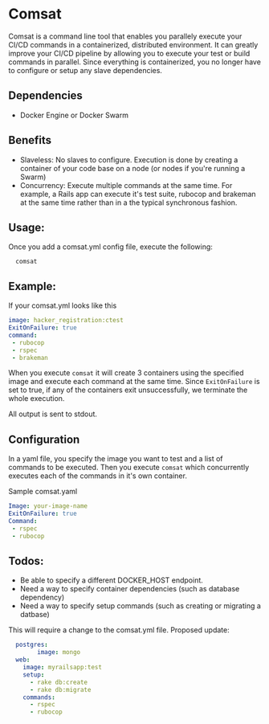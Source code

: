 # Comsat

Comsat is a command line tool that enables you parallely execute your CI/CD commands in a containerized, distributed environment. It can greatly improve your CI/CD pipeline by allowing you to execute your test or build commands in parallel. Since everything is containerized, you no longer have to configure or setup any slave dependencies.

## Dependencies
 * Docker Engine or Docker Swarm

## Benefits
 * Slaveless: No slaves to configure. Execution is done by creating a container of your code base on a node (or nodes if you're running a Swarm)
 * Concurrency: Execute multiple commands at the same time. For example, a Rails app can execute it's test suite, rubocop and brakeman at the same time rather than in a the typical synchronous fashion.

## Usage:

Once you add a comsat.yml config file, execute the following:

```
  comsat
```

## Example:

If your comsat.yml looks like this

```yml
image: hacker_registration:ctest
ExitOnFailure: true
command: 
 - rubocop
 - rspec
 - brakeman
```

When you execute `comsat` it will create 3 containers using the specified image and execute each command at the same time. Since `ExitOnFailure` is set to true, if any of the containers exit unsuccessfully, we terminate the whole execution.

All output is sent to stdout.

## Configuration 
In a yaml file, you specify the image you want to test and a list of commands to be executed. Then you execute ``comsat`` which concurrently executes each of the commands in it's own container.

Sample comsat.yaml
```yaml
Image: your-image-name
ExitOnFailure: true
Command:
 - rspec
 - rubocop
```

## Todos:
* Be able to specify a different DOCKER_HOST endpoint.
* Need a way to specify container dependencies (such as database dependency)
* Need a way to specify setup commands (such as creating or migrating a datbase)

This will require a change to the comsat.yml file. Proposed update:

```yaml
  postgres:
		image: mongo
  web:
    image: myrailsapp:test
    setup: 
      - rake db:create
      - rake db:migrate
    commands:
      - rspec
      - rubocop
```
